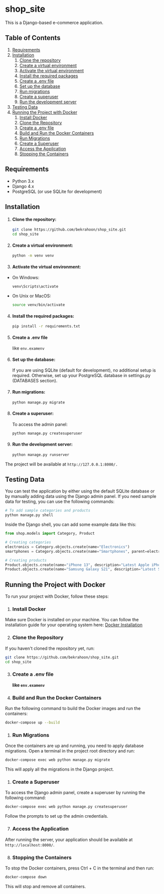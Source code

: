 # shop_site

This is a Django-based e-commerce application.

## Table of Contents
1. [Requirements](#requirements)
2. [Installation](#installation)
   1. [Clone the repository](#clone-the-repository)
   2. [Create a virtual environment](#create-a-virtual-environment)
   3. [Activate the virtual environment](#activate-the-virtual-environment)
   4. [Install the required packages](#install-the-required-packages)
   5. [Create a .env file](#create-a-env-file)
   6. [Set up the database](#set-up-the-database)
   7. [Run migrations](#run-migrations)
   8. [Create a superuser](#create-a-superuser)
   9. [Run the development server](#run-the-development-server)
3. [Testing Data](#testing-data)
4. [Running the Project with Docker](#running-the-project-with-docker)
   1. [Install Docker](#install-docker)
   2. [Clone the Repository](#clone-the-repository-1)
   3. [Create a .env file](#create-a-env-file-1)
   4. [Build and Run the Docker Containers](#build-and-run-the-docker-containers)
   5. [Run Migrations](#run-migrations-1)
   6. [Create a Superuser](#create-a-superuser-1)
   7. [Access the Application](#access-the-application)
   8. [Stopping the Containers](#stopping-the-containers)
   

## Requirements
- Python 3.x
- Django 4.x
- PostgreSQL (or use SQLite for development)

## Installation

1. #### **Clone the repository:**

   ```bash
   git clone https://github.com/bekrahoon/shop_site.git
   cd shop_site
    ```

2. #### **Create a virtual environment:**
   ```bash
   python -m venv venv
    ```
3. #### **Activate the virtual environment:**
* On Windows: 
    ```bash
    venv\Scripts\activate
    ```
* On Unix or MacOS:
  ```bash
  source venv/bin/activate
  ```
4. #### **Install the required packages:**
   ```bash
   pip install -r requirements.txt
   ```
5. #### Create a .env file 
   like `env.examenv`

6. #### **Set up the database:**

    If you are using SQLite (default for development), no additional setup is required. Otherwise, set up your PostgreSQL database in settings.py (DATABASES section).

7. #### **Run migrations:**
    ```bash
    python manage.py migrate
    ```
8. #### **Create a superuser:**
   
    To access the admin panel:
    ```bash
    python manage.py createsuperuser
    ```

9.  #### Run the development server:
    ```bash
    python manage.py runserver
    ```
The project will be available at `http://127.0.0.1:8000/.`

## Testing Data
You can test the application by either using the default SQLite database or by manually adding data using the Django admin panel. If you need sample data for testing, you can use the following commands:
```bash
# To add sample categories and products
python manage.py shell
```
Inside the Django shell, you can add some example data like this:

```python
from shop.models import Category, Product

# Creating categories
electronics = Category.objects.create(name="Electronics")
smartphones = Category.objects.create(name="Smartphones", parent=electronics)

# Creating products
Product.objects.create(name="iPhone 13", description="Latest Apple iPhone", price=999.99, category=smartphones)
Product.objects.create(name="Samsung Galaxy S21", description="Latest Samsung smartphone", price=799.99, category=smartphones)
```

## Running the Project with Docker
To run your project with Docker, follow these steps:

1. ### Install Docker
   
Make sure Docker is installed on your machine. You can follow the installation guide for your operating system here: [Docker Installation](https://docs.docker.com/get-started/get-docker/)

2. ### Clone the Repository
If you haven't cloned the repository yet, run:
```bash
git clone https://github.com/bekrahoon/shop_site.git
cd shop_site
```
3. ### Create a .env file 
    **like `env.examenv`**

4. ### Build and Run the Docker Containers
Run the following command to build the Docker images and run the containers:
```bash
docker-compose up --build
```
1. ### Run Migrations
Once the containers are up and running, you need to apply database migrations. Open a terminal in the project root directory and run:
```bash
docker-compose exec web python manage.py migrate
```
This will apply all the migrations in the Django project.

1. ### Create a Superuser
To access the Django admin panel, create a superuser by running the following command:

```bash
docker-compose exec web python manage.py createsuperuser
```
Follow the prompts to set up the admin credentials.

7. ### Access the Application
After running the server, your application should be available at `http://localhost:8000/`.

8. ### Stopping the Containers
To stop the Docker containers, press Ctrl + C in the terminal and then run:
```bash
docker-compose down
```
This will stop and remove all containers.
